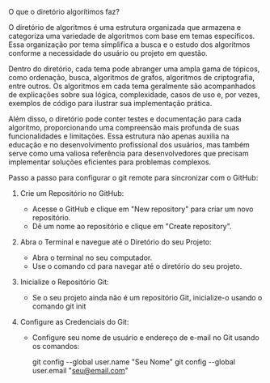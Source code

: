 O que o diretório algorítimos faz?

O diretório de algoritmos é uma estrutura organizada que armazena e categoriza uma variedade de algoritmos com base em temas específicos. Essa organização por tema simplifica a busca e o estudo dos algoritmos conforme a necessidade do usuário ou projeto em questão.

Dentro do diretório, cada tema pode abranger uma ampla gama de tópicos, como ordenação, busca, algoritmos de grafos, algoritmos de criptografia, entre outros. Os algoritmos em cada tema geralmente são acompanhados de explicações sobre sua lógica, complexidade, casos de uso e, por vezes, exemplos de código para ilustrar sua implementação prática.

Além disso, o diretório pode conter testes e documentação para cada algoritmo, proporcionando uma compreensão mais profunda de suas funcionalidades e limitações. Essa estrutura não apenas auxilia na educação e no desenvolvimento profissional dos usuários, mas também serve como uma valiosa referência para desenvolvedores que precisam implementar soluções eficientes para problemas complexos.

Passo a passo para configurar o git remote para sincronizar com o GitHub:

1. Crie um Repositório no GitHub:
   - Acesse o GitHub e clique em "New repository" para criar um novo repositório.
   - Dê um nome ao repositório e clique em "Create repository".

2. Abra o Terminal e navegue até o Diretório do seu Projeto:
   - Abra o terminal no seu computador.
   - Use o comando cd para navegar até o diretório do seu projeto.
    
3. Inicialize o Repositório Git:
   - Se o seu projeto ainda não é um repositório Git, inicialize-o usando o comando git init

4. Configure as Credenciais do Git:
   - Configure seu nome de usuário e endereço de e-mail no Git usando os comandos:
     
     git config --global user.name "Seu Nome"
     git config --global user.email "seu@email.com"